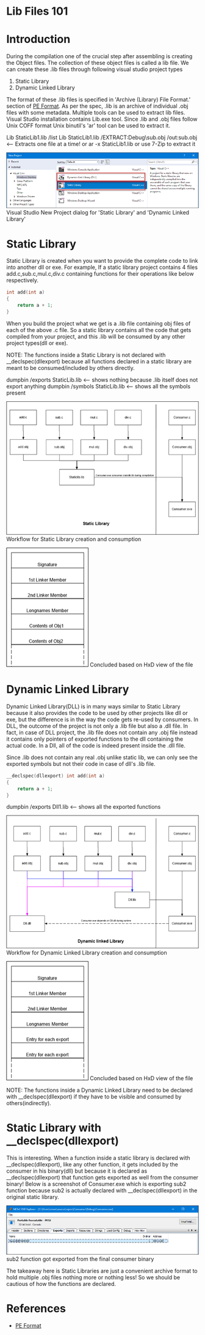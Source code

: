 ﻿# Lib Files 101

# Introduction

During the compilation one of the crucial step after assembling is
creating the Object files. The collection of these object files is
called a lib file. We can create these .lib files through following
visual studio project types
1. Static Library
2. Dynamic Linked Library

The format of these .lib files is specified in 'Archive (Library) File Format.'
section of [PE
Format](https://docs.microsoft.com/en-us/windows/desktop/debug/pe-format#archive-library-file-formatspecification).
As per the spec, .lib is an archive of individual .obj files with some metadata.
Multiple tools can be used to extract lib files. Visual Studio installation
contains Lib.exe tool. Since .lib and .obj files follow Unix COFF format Unix
binutil's 'ar' tool can be used to extract it.

Lib StaticLib1.lib /list
Lib StaticLib1.lib /EXTRACT:Debug\sub.obj /out:sub.obj <-- Extracts one file at a time!
or
ar -x StaticLib1.lib
or
use 7-Zip to extract it

![](6.VSProjectDialog.png)
Visual Studio New Project dialog for 'Static Library' and 'Dynamic Linked Library'

# Static Library

Static Library is created when you want to provide the complete code to
link into another dll or exe. For example, If a static library
project contains 4 files add.c,sub.c,mul.c,div.c containing functions
for their operations like below respectively.
```C
int add(int a)
{
    return a + 1;
}
```
When you build the project what we get is a .lib file containing obj files
of each of the above .c file. So a static library contains all
the code that gets compiled from your project, and this .lib will
be consumed by any other project types(dll or exe).

NOTE: The functions inside a Static Library is not declared with
__declspec(dllexport) because all functions declared in a static
library are meant to be consumed/included by others directly.

dumpbin /exports StaticLib.lib  <-- shows nothing because .lib itself does not
export anything
dumpbin /symbols StaticLib.lib  <-- shows all the symbols present

![](1.StaticLib.png)
Workflow for Static Library creation and consumption

![](2.StructureStaticLib.png)
Concluded based on HxD view of the file

# Dynamic Linked Library

Dynamic Linked Library(DLL) is in many ways similar to Static Library because
it also provides the code to be used by other projects like dll or exe,
but the difference is in the way the code gets re-used by consumers.
In DLL, the outcome of the project is not only a .lib file but also a
.dll file. In fact, in case of DLL project, the .lib file does not contain
any .obj file instead it contains only pointers of exported functions to
the dll containing the actual code. In a Dll, all of the code is indeed
present inside the .dll file.

Since .lib does not contain any real .obj unlike static lib, we can
only see the exported symbols but not their code in case of dll's .lib file.
```C
__declspec(dllexport) int add(int a)
{
    return a + 1;
}
```
dumpbin /exports Dll1.lib <-- shows all the exported functions

![](3.Dll.png)
Workflow for Dynamic Linked Library creation and consumption

![](4.StructureDll.png)
Concluded based on HxD view of the file

NOTE: The functions inside a Dynamic Linked Library need to be declared
with __declspec(dllexport) if they have to be visible and consumed
by others(indirectly).

# Static Library with __declspec(dllexport)

This is interesting. When a function inside a static library is declared
with __declspec(dllexport), like any other function, it gets included
by the consumer in his binary(dll) but because it is declared as
__declspec(dllexport) that function gets exported as well from the consumer
binary! Below is a screenshot of Consumer.exe which is exporting sub2 function
because sub2 is actually declared with __declspec(dllexport) in the
original static library.

![](5.StaticLibWithDeclSpec(DllExport).png)
sub2 function got exported from the final consumer binary

The takeaway here is Static Libraries are just a convenient archive format
to hold multiple .obj files nothing more or nothing less! So we should be
cautious of how the functions are declared.

# References

- [PE Format](https://docs.microsoft.com/en-us/windows/desktop/debug/pe-format)
